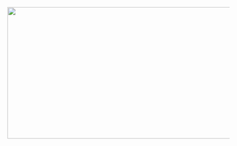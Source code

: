 <p align = "center">
<img src="https://teknoloji.org/wp-content/uploads/2020/09/opencv-ile-mutluluk-detektoru.jpg.webp" width=600 height=300>
</p>
